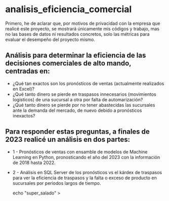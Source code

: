 # analisis_eficiencia_comercial
Primero, he de aclarar que, por motivos de privacidad con la empresa que realicé este proyecto, se mostrará únicamente mis códigos y trabajo, mas no las bases de datos ni resultados concretos, solo las métricas para evaluar el desempeño del proyecto mismo. 

## Análisis para determinar la eficiencia de las decisiones comerciales de alto mando, centradas en:
* ¿Qué tan exactos son los pronósticos de ventas (actualmente realizados en Excel)?
* ¿Qué tanto dinero se pierde en traspasos innecesarios (movimientos logísticos) de una sucursal a otra por falta de automarización?
* ¿Qué tanto dinero se pierde por no tener abastecidas las sucursales ante la demanda del mercado, de nuevo debido a pronósticos inexactos?

## Para responder estas preguntas, a finales de 2023 realicé un análisis en dos partes:
* 1 - Pronósticos de ventas con ensamble de modelos de Machine Learning en Python, pronosticando el año del 2023 con la información de 2018 hasta 2022.
* 2 - Análisis en SQL Server de los pronósticos vs el kárdex de traspasos para ver la eficiencia de traspasos y la falta o exceso de producto en sucursales por periodos largos de tiempo.

  echo "super_salado" >
